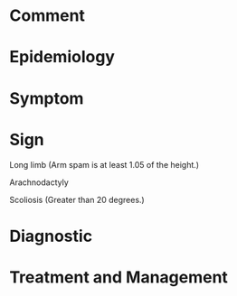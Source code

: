 # Comment

# Epidemiology

# Symptom

# Sign

Long limb
(Arm spam is at least 1.05 of the height.)

Arachnodactyly

Scoliosis
(Greater than 20 degrees.)

# Diagnostic

# Treatment and Management
